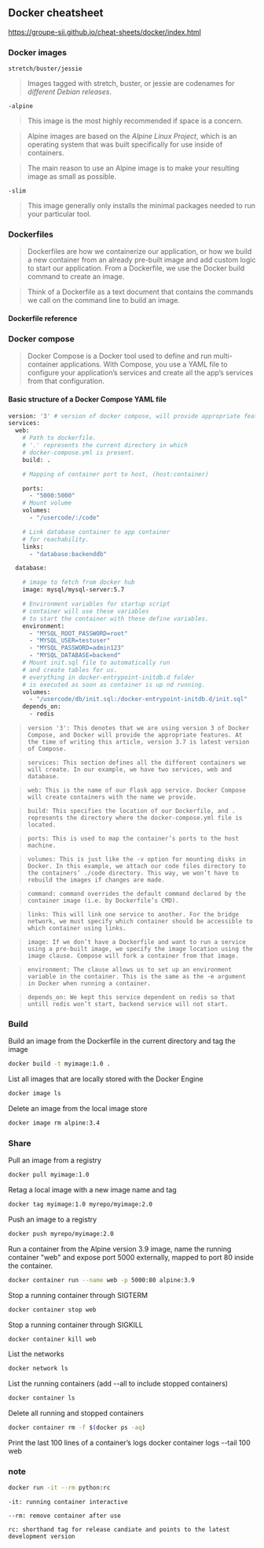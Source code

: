 ## Docker cheatsheet

https://groupe-sii.github.io/cheat-sheets/docker/index.html

### Docker images

`stretch/buster/jessie`

> Images tagged with stretch, buster, or jessie are codenames for _different Debian releases_.

`-alpine`

> This image is the most highly recommended if space is a concern.

> Alpine images are based on the _Alpine Linux Project_, which is an operating system that was built specifically for use inside of containers.

> The main reason to use an Alpine image is to make your resulting image as small as possible.

`-slim`

> This image generally only installs the minimal packages needed to run your particular tool.

### Dockerfiles

> Dockerfiles are how we containerize our application, or how we build a new container from an already pre-built image and add custom logic to start our application. From a Dockerfile, we use the Docker build command to create an image.

> Think of a Dockerfile as a text document that contains the commands we call on the command line to build an image.

#### Dockerfile reference

### Docker compose

> Docker Compose is a Docker tool used to define and run multi-container applications. With Compose, you use a YAML file to configure your application’s services and create all the app’s services from that configuration.

#### Basic structure of a Docker Compose YAML file

```sh
version: '3' # version of docker compose, will provide appropriate features
services:
  web:
    # Path to dockerfile.
    # '.' represents the current directory in which
    # docker-compose.yml is present.
    build: .

    # Mapping of container port to host, (host:container)

    ports:
      - "5000:5000"
    # Mount volume
    volumes:
      - "/usercode/:/code"

    # Link database container to app container
    # for reachability.
    links:
      - "database:backenddb"

  database:

    # image to fetch from docker hub
    image: mysql/mysql-server:5.7

    # Environment variables for startup script
    # container will use these variables
    # to start the container with these define variables.
    environment:
      - "MYSQL_ROOT_PASSWORD=root"
      - "MYSQL_USER=testuser"
      - "MYSQL_PASSWORD=admin123"
      - "MYSQL_DATABASE=backend"
    # Mount init.sql file to automatically run
    # and create tables for us.
    # everything in docker-entrypoint-initdb.d folder
    # is executed as soon as container is up nd running.
    volumes:
      - "/usercode/db/init.sql:/docker-entrypoint-initdb.d/init.sql"
    depends_on:
      - redis
```

> `version '3': This denotes that we are using version 3 of Docker Compose, and Docker will provide the appropriate features. At the time of writing this article, version 3.7 is latest version of Compose.`

> `services: This section defines all the different containers we will create. In our example, we have two services, web and database.`

> `web: This is the name of our Flask app service. Docker Compose will create containers with the name we provide.`

> `build: This specifies the location of our Dockerfile, and . represents the directory where the docker-compose.yml file is located.`

> `ports: This is used to map the container’s ports to the host machine.`

> `volumes: This is just like the -v option for mounting disks in Docker. In this example, we attach our code files directory to the containers’ ./code directory. This way, we won’t have to rebuild the images if changes are made.`

> `command: command overrides the default command declared by the container image (i.e. by Dockerfile’s CMD).`

> `links: This will link one service to another. For the bridge network, we must specify which container should be accessible to which container using links.`

> `image: If we don’t have a Dockerfile and want to run a service using a pre-built image, we specify the image location using the image clause. Compose will fork a container from that image.`

> `environment: The clause allows us to set up an environment variable in the container. This is the same as the -e argument in Docker when running a container.`

> `depends_on: We kept this service dependent on redis so that untill redis won’t start, backend service will not start.`

### Build

Build an image from the Dockerfile in the current directory and tag the image

```sh
docker build -t myimage:1.0 .
```

List all images that are locally stored with the Docker Engine

```sh
docker image ls
```

Delete an image from the local image store

```sh
docker image rm alpine:3.4
```

### Share

Pull an image from a registry

```sh
docker pull myimage:1.0
```

Retag a local image with a new image name and tag

```sh
docker tag myimage:1.0 myrepo/myimage:2.0
```

Push an image to a registry

```sh
docker push myrepo/myimage:2.0
```

Run a container from the Alpine version 3.9 image, name the running container "web" and expose port 5000 externally, mapped to port 80 inside the container.

```sh
docker container run --name web -p 5000:80 alpine:3.9
```

Stop a running container through SIGTERM

```sh
docker container stop web
```

Stop a running container through SIGKILL

```sh
docker container kill web
```

List the networks

```sh
docker network ls
```

List the running containers (add --all to include stopped containers)

```sh
docker container ls
```

Delete all running and stopped containers

```sh
docker container rm -f $(docker ps -aq)
```

Print the last 100
lines of a container’s logs
docker container
logs --tail 100 web

### note

```sh
docker run -it --rm python:rc
```

`-it: running container interactive`

`--rm: remove container after use`

`rc: shorthand tag for release candiate and points to the latest development version`
